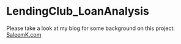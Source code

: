 # LendingClub_LoanAnalysis

Please take a look at my blog for some background on this project: [SaleemK.com](http://www.saleemk.com)
